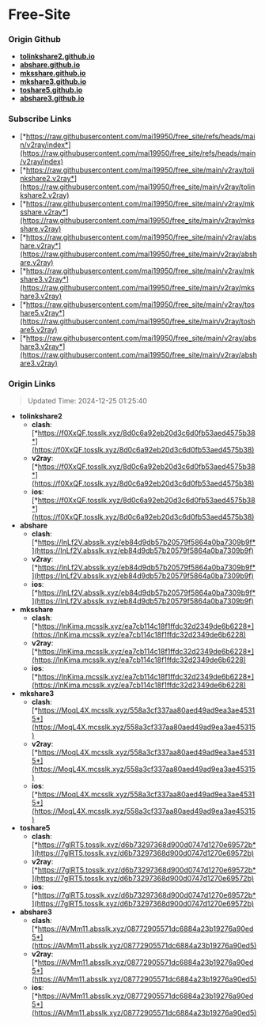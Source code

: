 # Free-Site

### Origin Github

- [**tolinkshare2.github.io**](https://github.com/tolinkshare2/tolinkshare2.github.io)
- [**abshare.github.io**](https://github.com/abshare/abshare.github.io)
- [**mksshare.github.io**](https://github.com/mksshare/mksshare.github.io)
- [**mkshare3.github.io**](https://github.com/mkshare3/mkshare3.github.io)
- [**toshare5.github.io**](https://github.com/toshare5/toshare5.github.io)
- [**abshare3.github.io**](https://github.com/abshare3/abshare3.github.io)

### Subscribe Links

- [*https://raw.githubusercontent.com/mai19950/free_site/refs/heads/main/v2ray/index*](https://raw.githubusercontent.com/mai19950/free_site/refs/heads/main/v2ray/index)
- [*https://raw.githubusercontent.com/mai19950/free_site/main/v2ray/tolinkshare2.v2ray*](https://raw.githubusercontent.com/mai19950/free_site/main/v2ray/tolinkshare2.v2ray)
- [*https://raw.githubusercontent.com/mai19950/free_site/main/v2ray/mksshare.v2ray*](https://raw.githubusercontent.com/mai19950/free_site/main/v2ray/mksshare.v2ray)
- [*https://raw.githubusercontent.com/mai19950/free_site/main/v2ray/abshare.v2ray*](https://raw.githubusercontent.com/mai19950/free_site/main/v2ray/abshare.v2ray)
- [*https://raw.githubusercontent.com/mai19950/free_site/main/v2ray/mkshare3.v2ray*](https://raw.githubusercontent.com/mai19950/free_site/main/v2ray/mkshare3.v2ray)
- [*https://raw.githubusercontent.com/mai19950/free_site/main/v2ray/toshare5.v2ray*](https://raw.githubusercontent.com/mai19950/free_site/main/v2ray/toshare5.v2ray)
- [*https://raw.githubusercontent.com/mai19950/free_site/main/v2ray/abshare3.v2ray*](https://raw.githubusercontent.com/mai19950/free_site/main/v2ray/abshare3.v2ray)

### Origin Links

> Updated Time: 2024-12-25 01:25:40

- **tolinkshare2**
  - **clash**: [*https://f0XxQF.tosslk.xyz/8d0c6a92eb20d3c6d0fb53aed4575b38*](https://f0XxQF.tosslk.xyz/8d0c6a92eb20d3c6d0fb53aed4575b38)
  - **v2ray**: [*https://f0XxQF.tosslk.xyz/8d0c6a92eb20d3c6d0fb53aed4575b38*](https://f0XxQF.tosslk.xyz/8d0c6a92eb20d3c6d0fb53aed4575b38)
  - **ios**: [*https://f0XxQF.tosslk.xyz/8d0c6a92eb20d3c6d0fb53aed4575b38*](https://f0XxQF.tosslk.xyz/8d0c6a92eb20d3c6d0fb53aed4575b38)
- **abshare**
  - **clash**: [*https://InLf2V.absslk.xyz/eb84d9db57b20579f5864a0ba7309b9f*](https://InLf2V.absslk.xyz/eb84d9db57b20579f5864a0ba7309b9f)
  - **v2ray**: [*https://InLf2V.absslk.xyz/eb84d9db57b20579f5864a0ba7309b9f*](https://InLf2V.absslk.xyz/eb84d9db57b20579f5864a0ba7309b9f)
  - **ios**: [*https://InLf2V.absslk.xyz/eb84d9db57b20579f5864a0ba7309b9f*](https://InLf2V.absslk.xyz/eb84d9db57b20579f5864a0ba7309b9f)
- **mksshare**
  - **clash**: [*https://InKima.mcsslk.xyz/ea7cb114c18f1ffdc32d2349de6b6228*](https://InKima.mcsslk.xyz/ea7cb114c18f1ffdc32d2349de6b6228)
  - **v2ray**: [*https://InKima.mcsslk.xyz/ea7cb114c18f1ffdc32d2349de6b6228*](https://InKima.mcsslk.xyz/ea7cb114c18f1ffdc32d2349de6b6228)
  - **ios**: [*https://InKima.mcsslk.xyz/ea7cb114c18f1ffdc32d2349de6b6228*](https://InKima.mcsslk.xyz/ea7cb114c18f1ffdc32d2349de6b6228)
- **mkshare3**
  - **clash**: [*https://MoqL4X.mcsslk.xyz/558a3cf337aa80aed49ad9ea3ae45315*](https://MoqL4X.mcsslk.xyz/558a3cf337aa80aed49ad9ea3ae45315)
  - **v2ray**: [*https://MoqL4X.mcsslk.xyz/558a3cf337aa80aed49ad9ea3ae45315*](https://MoqL4X.mcsslk.xyz/558a3cf337aa80aed49ad9ea3ae45315)
  - **ios**: [*https://MoqL4X.mcsslk.xyz/558a3cf337aa80aed49ad9ea3ae45315*](https://MoqL4X.mcsslk.xyz/558a3cf337aa80aed49ad9ea3ae45315)
- **toshare5**
  - **clash**: [*https://7glRT5.tosslk.xyz/d6b73297368d900d0747d1270e69572b*](https://7glRT5.tosslk.xyz/d6b73297368d900d0747d1270e69572b)
  - **v2ray**: [*https://7glRT5.tosslk.xyz/d6b73297368d900d0747d1270e69572b*](https://7glRT5.tosslk.xyz/d6b73297368d900d0747d1270e69572b)
  - **ios**: [*https://7glRT5.tosslk.xyz/d6b73297368d900d0747d1270e69572b*](https://7glRT5.tosslk.xyz/d6b73297368d900d0747d1270e69572b)
- **abshare3**
  - **clash**: [*https://AVMm11.absslk.xyz/08772905571dc6884a23b19276a90ed5*](https://AVMm11.absslk.xyz/08772905571dc6884a23b19276a90ed5)
  - **v2ray**: [*https://AVMm11.absslk.xyz/08772905571dc6884a23b19276a90ed5*](https://AVMm11.absslk.xyz/08772905571dc6884a23b19276a90ed5)
  - **ios**: [*https://AVMm11.absslk.xyz/08772905571dc6884a23b19276a90ed5*](https://AVMm11.absslk.xyz/08772905571dc6884a23b19276a90ed5)
